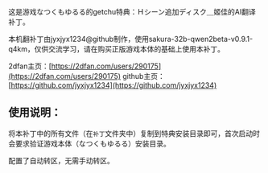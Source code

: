 这是游戏なつくもゆるる的getchu特典：Ｈシーン追加ディスク＿姬佳的AI翻译补丁。

本机翻补丁由jyxjyx1234@github制作，使用sakura-32b-qwen2beta-v0.9.1-q4km，仅供交流学习，请在购买正版游戏本体的基础上使用本补丁。

2dfan主页：[https://2dfan.com/users/290175](https://2dfan.com/users/290175)
github主页：[https://github.com/jyxjyx1234](https://github.com/jyxjyx1234)

## 使用说明：

将本补丁中的所有文件（在`补丁`文件夹中）复制到特典安装目录即可，首次启动时会要求验证游戏本体（なつくもゆるる）安装目录。

配置了自动转区，无需手动转区。
